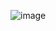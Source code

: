 ![image](https://github.com/florestleaks/airflow/assets/139988984/8ebc35b5-52b6-4194-95dd-e4a69bfc38d6)
